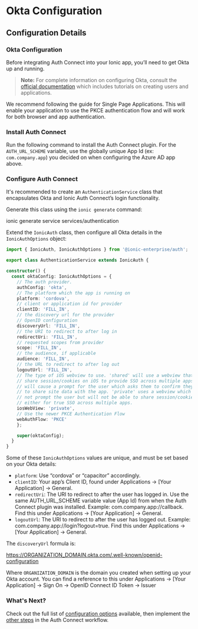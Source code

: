 # Okta Configuration

## Configuration Details

### Okta Configuration

Before integrating Auth Connect into your Ionic app, you’ll need to get Okta up and running.

> **Note:** For complete information on configuring Okta, consult the [official documentation](https://developer.okta.com/docs/guides/sign-into-spa/angular/before-you-begin/) which includes tutorials on creating users and applications.

We recommend following the guide for Single Page Applications. This will enable your application to use the PKCE authentication flow and will work for both browser and app authentication.

### Install Auth Connect

Run the following command to install the Auth Connect plugin. For the `AUTH_URL_SCHEME` variable, use the globally unique App Id (ex: `com.company.app`) you decided on when configuring the Azure AD app above.

<native-ent-install plugin-id="auth" variables="--variable AUTH_URL_SCHEME=com.company.app"></native-ent-install>

### Configure Auth Connect

It's recommended to create an `AuthenticationService` class that encapsulates Okta and Ionic Auth Connect’s login functionality.

Generate this class using the `ionic generate` command:

<command-line> <command-prompt>ionic generate service services/authentication</command-prompt> </command-line>

Extend the `IonicAuth` class, then configure all Okta details in the `IonicAuthOptions` object:

```typescript
import { IonicAuth, IonicAuthOptions } from '@ionic-enterprise/auth';

export class AuthenticationService extends IonicAuth {

constructor() {
  const oktaConfig: IonicAuthOptions = {
    // The auth provider.
    authConfig: 'okta',
    // The platform which the app is running on
    platform: 'cordova',
    // client or application id for provider
    clientID: 'FILL_IN',
    // the discovery url for the provider
    // OpenID configuration
    discoveryUrl: 'FILL_IN',
    // the URI to redirect to after log in
    redirectUri: 'FILL_IN',
    // requested scopes from provider
    scope: 'FILL_IN',
    // the audience, if applicable
    audience: 'FILL_IN',
    // the URL to redirect to after log out
    logoutUrl: 'FILL_IN',
    // The type of iOS webview to use. 'shared' will use a webview that can
    // share session/cookies on iOS to provide SSO across multiple apps but
    // will cause a prompt for the user which asks them to confirm they want
    // to share site data with the app. 'private' uses a webview which will
    // not prompt the user but will not be able to share session/cookie data
    // either for true SSO across multiple apps.
    iosWebView: 'private',
    // Use the newer PKCE Authentication Flow
    webAuthFlow: 'PKCE'
    };

    super(oktaConfig);
  }
}
```

Some of these `IonicAuthOptions` values are unique, and must be set based on your Okta details:

* `platform`: Use “cordova” or “capacitor” accordingly.
* `clientID`: Your app’s Client ID, found under Applications -> [Your Application] -> General.
* `redirectUri`: The URI to redirect to after the user has logged in. Use the same AUTH_URL_SCHEME variable value (App Id) from when the Auth Connect plugin was installed. Example: com.company.app://callback. Find this under Applications -> [Your Application] -> General.
* `logoutUrl`: The URI to redirect to after the user has logged out. Example: com.company.app://login?logout=true. Find this under Applications -> [Your Application] -> General.

The `discoveryUrl` formula is:

https://ORGANIZATION_DOMAIN.okta.com/.well-known/openid-configuration

Where `ORGANIZATION_DOMAIN` is the domain you created when setting up your Okta account. You can find a reference to this under Applications -> [Your Application] -> Sign On -> OpenID Connect ID Token -> Issuer

### What's Next?

Check out the full list of [configuration options](/docs/enterprise/auth-connect#ionicauthoptions) available, then implement the [other steps](/docs/enterprise/auth-connect#workflow) in the Auth Connect workflow.